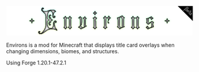 <div align="center">
  <img src="https://raw.githubusercontent.com/burnsqc/Environs/alpha/src/main/resources/environs.png">
</div>

Environs is a mod for Minecraft that displays title card overlays when changing dimensions, biomes, and structures.

Using Forge 1.20.1-47.2.1
